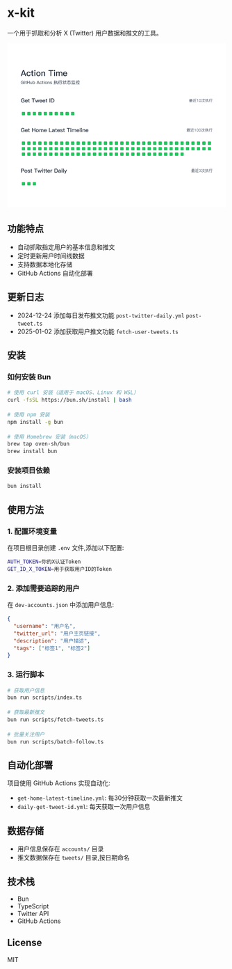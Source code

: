 # x-kit

一个用于抓取和分析 X (Twitter) 用户数据和推文的工具。

![x-kit](./images/action-stats.png)
## 功能特点

- 自动抓取指定用户的基本信息和推文
- 定时更新用户时间线数据
- 支持数据本地化存储
- GitHub Actions 自动化部署

## 更新日志

- 2024-12-24 添加每日发布推文功能 `post-twitter-daily.yml` `post-tweet.ts`
- 2025-01-02 添加获取用户推文功能 `fetch-user-tweets.ts`

## 安装

### 如何安装 Bun

```bash
# 使用 curl 安装（适用于 macOS、Linux 和 WSL）
curl -fsSL https://bun.sh/install | bash

# 使用 npm 安装
npm install -g bun

# 使用 Homebrew 安装（macOS）
brew tap oven-sh/bun
brew install bun
```

### 安装项目依赖

```bash
bun install
```

## 使用方法

### 1. 配置环境变量

在项目根目录创建 `.env` 文件,添加以下配置:

```bash
AUTH_TOKEN=你的X认证Token
GET_ID_X_TOKEN=用于获取用户ID的Token
```

### 2. 添加需要追踪的用户

在 `dev-accounts.json` 中添加用户信息:

```json
{
  "username": "用户名",
  "twitter_url": "用户主页链接", 
  "description": "用户描述",
  "tags": ["标签1", "标签2"]
}
```

### 3. 运行脚本

```bash
# 获取用户信息
bun run scripts/index.ts

# 获取最新推文
bun run scripts/fetch-tweets.ts

# 批量关注用户
bun run scripts/batch-follow.ts
```

## 自动化部署

项目使用 GitHub Actions 实现自动化:

- `get-home-latest-timeline.yml`: 每30分钟获取一次最新推文
- `daily-get-tweet-id.yml`: 每天获取一次用户信息

## 数据存储

- 用户信息保存在 `accounts/` 目录
- 推文数据保存在 `tweets/` 目录,按日期命名

## 技术栈

- Bun
- TypeScript 
- Twitter API
- GitHub Actions

## License

MIT
